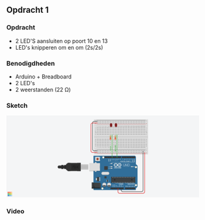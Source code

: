 ## Opdracht 1 

### Opdracht 
- 2 LED'S aansluiten op poort 10 en 13
- LED's knipperen om en om (2s/2s)

### Benodigdheden
- Arduino + Breadboard
- 2 LED's
- 2 weerstanden (22 &#937;)

### Sketch
![opdracht1](img/opdracht1.png)

### Video

![]()
